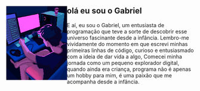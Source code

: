 <div>
  <img align="left" height="200px" src="assets/Streamer Pixel Art.gif"/>
  
  <h2>olá eu sou o Gabriel</h2>
  E aí, eu sou o Gabriel, um entusiasta de programação que teve a sorte de descobrir esse universo fascinante desde a infância. Lembro-me vividamente do momento em que escrevi minhas primeiras linhas de código, curioso e 
  entusiasmado com a ideia de dar vida a algo, Comecei minha jornada como um pequeno explorador digital, quando ainda era criança, programa não é apenas um hobby para mim, é uma paixão que me acompanha desde a infância.
  <br>
    
</div>
